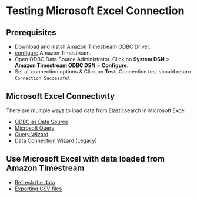 # Testing Microsoft Excel Connection

## Prerequisites
* [Download and install](../../README.md) Amazon Timestream ODBC Driver.
* [configure](https://aws.amazon.com/timestream/) Amazon Timestream.
* Open ODBC Data Source Administrator. Click on **System DSN** > **Amazon Timestream ODBC DSN** > **Configure**.
* Set all connection options & Click on **Test**. Connection test should return `Connection Successful`.

## Microsoft Excel Connectivity

There are multiple ways to load data from Elasticsearch in Microsoft Excel.
* [ODBC as Data Source](odbc_data_source_connection.md)
* [Microsoft Query](microsoft_query_connection.md)
* [Query Wizard](query_wizard_connection.md)
* [Data Connection Wizard (Legacy)](data_connection_wizard.md)

## Use Microsoft Excel with data loaded from Amazon Timestream

* [Refresh the data](refresh_data.md)
* [Exporting CSV files](exporting_csv_files.md)
